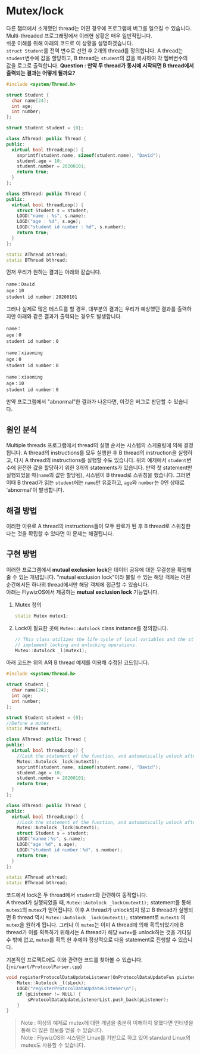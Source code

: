 # Mutex/lock
다른 챕터에서 소개했던 thread는 어떤 경우에 프로그램에 버그를 일으킬 수 있습니다.  
Multi-threaded 프로그래밍에서 이러현 상황은 매우 일반적입니다.  
쉬운 이해를 위해 아래의 코드로 이 상황을 설명하겠습니다.  
`struct Student`를 전역 변수로 선언 후 2개의 thread를 정의합니다. A thread는 `student`변수에 값을 할당하고, B thread는 `student`의 값을 복사하여 각 멤버변수의 값을 로그로 출력합니다.
**Question : 만약 두 thread가 동시에 시작되면 B thread에서 출력되는 결과는 어떻게 될까요?**

```c++
#include <system/Thread.h>

struct Student {
  char name[24];
  int age;
  int number;
};

struct Student student = {0};

class AThread: public Thread {
public:
  virtual bool threadLoop() {
    snprintf(student.name, sizeof(student.name), "David");
    student.age = 10;
    student.number = 20200101;
    return true;
  }
};

class BThread: public Thread {
public:
  virtual bool threadLoop() {
    struct Student s = student;
    LOGD("name : %s", s.name);
    LOGD("age : %d", s.age);
    LOGD("student id number : %d", s.number);
    return true;
  }
};

static AThread athread;
static BThread bthread;
```

먼저 우리가 원하는 결과는 아래와 같습니다.
```
name：David
age：10
student id number：20200101
```
그러나 실제로 많은 테스트를 할 경우, 대부분의 결과는 우리가 예상했던 결과를 출력하지만 아래와 같은 결과가 출력되는 경우도 발생합니다.
```
name：
age：0
student id number：0
```
```
name：xiaoming
age：0
student id number：0
```
```
name：xiaoming
age：10
student id number：0
```
만약 프로그램에서 "abnormal"한 결과가 나온다면, 이것은 버그로 판단할 수 있습니다.

## 원인 분석  
Multiple threads 프로그램에서 thread의 실행 순서는 시스템의 스케쥴링에 의해 결졍됩니다. A thread의 instructions를 모두 실행한 후 B thread의 instruction을 실행하고, 다시 A thread의 instructions를 실행할 수도 있습니다. 
위의 예제에서 `student`변수에 완전한 값을 할당하기 위한 3개의 statements가 있습니다. 만약 첫 statement만 실행되었을 때(`name`의 값만 할당됨), 시스템이 B thread로 스위칭을 했습니다. 그러면 이때 B thread가 읽는 `student`에는 `name`만 유효하고, `age`와 `number`는 0인 상태로 'abnormal'이 발생합니다.

## 해결 방법  
이러한 이유로 A thread의 instructions들이 모두 완료가 된 후 B thread로 스위칭한다는 것을 확립할 수 있다면 이 문제는 해결됩니다.

## 구현 방법
이러한 프로그램에서 **mutual exclusion lock**은 데이터 공유에 대한 무결성을 확립해줄 수 있는 개념입니다. "mutual exclusion lock"이라 불릴 수 있는 해당 객체는 어떤 순간에서든 하나의 thread에서만 해당 객체에 접근할 수 있습니다.  
아래는 FlywizOS에서 제공하는 **mutual exclusion lock** 기능입니다.

1. Mutex 정의
   ```C++
   static Mutex mutex1;
   ```

2. Lock이 필요한 곳에 `Mutex::Autolock` class instance를 정의합니다.
   ```C++
   // This class utilizes the life cycle of local variables and the structure and destructor of C++ classes to automatically 
   // implement locking and unlocking operations.
   Mutex::Autolock _l(mutex1);
   ```

아래 코드는 위의 A와 B thread 예제를 이용해 수정된 코드입니다.  

```c++
#include <system/Thread.h>

struct Student {
  char name[24];
  int age;
  int number;
};

struct Student student = {0};
//Define a mutex 
static Mutex mutext1;

class AThread: public Thread {
public:
  virtual bool threadLoop() {
    //Lock the statement of the function, and automatically unlock after the function ends
    Mutex::Autolock _lock(mutext1);
    snprintf(student.name, sizeof(student.name), "David");
    student.age = 10;
    student.number = 20200101;
    return true;
  }
};

class BThread: public Thread {
public:
  virtual bool threadLoop() {
    //Lock the statement of the function, and automatically unlock after the function ends
    Mutex::Autolock _lock(mutext1);
    struct Student s = student;
    LOGD("nanme：%s", s.name);
    LOGD("age：%d", s.age);
    LOGD("student id number：%d", s.number);
    return true;
  }
};

static AThread athread;
static BThread bthread;
```

코드에서 lock은 두 thread에서 `student`와 관련하여 동작합니다.  
A thread가 실행되었을 때, `Mutex::Autolock _lock(mutext1);` statement를 통해 `mutex1`의 `mutex`가 얻어집니다. 이후 A thread가 unlock되지 않고 B thread가 실행되면 B thread 역시  `Mutex::Autolock _lock(mutext1);` statement로 `mutext1` 의 `mutex`을 원하게 됩니다. 그러나 이 `mutex`는 이미 A thread에 의해 획득되었기에 B thread가 이를 획득하기 위해서는 A thread가 해당 `mutex`를 unlock하는 것을 기다릴 수 밖에 없고, `mutex`를 획득 한 후에야 정상적으로 다음 statement로 진행할 수 있습니다.

기본적인 프로젝트에도 이와 관련한 코드를 찾아볼 수 있습니다.(`jni/uart/ProtocolParser.cpp`)
```c++
void registerProtocolDataUpdateListener(OnProtocolDataUpdateFun pListener) {
	Mutex::Autolock _l(sLock);
	LOGD("registerProtocolDataUpdateListener\n");
	if (pListener != NULL) {
		sProtocolDataUpdateListenerList.push_back(pListener);
	}
}
```
> Note : 이상의 예제로 mutex에 대한 개념을 충분히 이해하지 못했다면 인터넷을 통해 더 많은 정보를 얻을 수 있습니다.  
> Note : FlywizOS의 시스템은 Linux를 기반으로 하고 있어 standard Linux의 mutex도 사용할 수 있습니다.